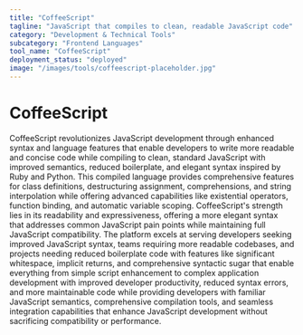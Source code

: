 ```yaml
---
title: "CoffeeScript"
tagline: "JavaScript that compiles to clean, readable JavaScript code"
category: "Development & Technical Tools"
subcategory: "Frontend Languages"
tool_name: "CoffeeScript"
deployment_status: "deployed"
image: "/images/tools/coffeescript-placeholder.jpg"
---
```


# CoffeeScript

CoffeeScript revolutionizes JavaScript development through enhanced syntax and language features that enable developers to write more readable and concise code while compiling to clean, standard JavaScript with improved semantics, reduced boilerplate, and elegant syntax inspired by Ruby and Python. This compiled language provides comprehensive features for class definitions, destructuring assignment, comprehensions, and string interpolation while offering advanced capabilities like existential operators, function binding, and automatic variable scoping. CoffeeScript's strength lies in its readability and expressiveness, offering a more elegant syntax that addresses common JavaScript pain points while maintaining full JavaScript compatibility. The platform excels at serving developers seeking improved JavaScript syntax, teams requiring more readable codebases, and projects needing reduced boilerplate code with features like significant whitespace, implicit returns, and comprehensive syntactic sugar that enable everything from simple script enhancement to complex application development with improved developer productivity, reduced syntax errors, and more maintainable code while providing developers with familiar JavaScript semantics, comprehensive compilation tools, and seamless integration capabilities that enhance JavaScript development without sacrificing compatibility or performance.
